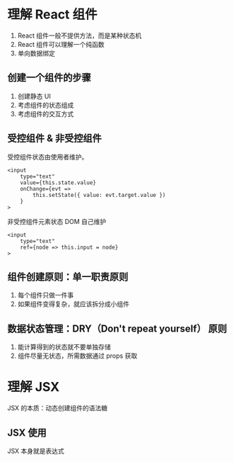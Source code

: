 # 理解 React 组件

1. React 组件一般不提供方法，而是某种状态机
2. React 组件可以理解一个纯函数
3. 单向数据绑定

## 创建一个组件的步骤

1. 创建静态 UI
2. 考虑组件的状态组成
3. 考虑组件的交互方式

## 受控组件 & 非受控组件

受控组件状态由使用者维护。

    <input 
        type="text"
        value={this.state.value}
        onChange={evt => 
            this.setState({ value: evt.target.value })
        }
    >

非受控组件元素状态 DOM 自己维护

    <input 
        type="text"
        ref={node => this.input = node}
    >

## 组件创建原则：单一职责原则

1. 每个组件只做一件事
2. 如果组件变得复杂，就应该拆分成小组件

## 数据状态管理：DRY（Don't repeat yourself） 原则

1. 能计算得到的状态就不要单独存储
2. 组件尽量无状态，所需数据通过 props 获取

# 理解 JSX

JSX 的本质：动态创建组件的语法糖

## JSX 使用

JSX 本身就是表达式


